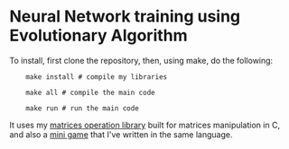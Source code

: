 # Neural Network training using Evolutionary Algorithm

To install, first clone the repository, then, using make, do the following:

```shell
    make install # compile my libraries 

    make all # compile the main code

    make run # run the main code
```

It uses my [matrices operation library](https://github.com/joseCarlosAndrade/MatrixOperationLib-C) built for matrices manipulation in C, and also a [mini game](https://github.com/joseCarlosAndrade/dev-jc/tree/main/c/study/game) that I've written in the same language.
